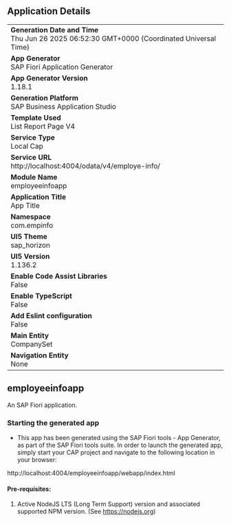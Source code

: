 ## Application Details
|               |
| ------------- |
|**Generation Date and Time**<br>Thu Jun 26 2025 06:52:30 GMT+0000 (Coordinated Universal Time)|
|**App Generator**<br>SAP Fiori Application Generator|
|**App Generator Version**<br>1.18.1|
|**Generation Platform**<br>SAP Business Application Studio|
|**Template Used**<br>List Report Page V4|
|**Service Type**<br>Local Cap|
|**Service URL**<br>http://localhost:4004/odata/v4/employe-info/|
|**Module Name**<br>employeeinfoapp|
|**Application Title**<br>App Title|
|**Namespace**<br>com.empinfo|
|**UI5 Theme**<br>sap_horizon|
|**UI5 Version**<br>1.136.2|
|**Enable Code Assist Libraries**<br>False|
|**Enable TypeScript**<br>False|
|**Add Eslint configuration**<br>False|
|**Main Entity**<br>CompanySet|
|**Navigation Entity**<br>None|

## employeeinfoapp

An SAP Fiori application.

### Starting the generated app

-   This app has been generated using the SAP Fiori tools - App Generator, as part of the SAP Fiori tools suite.  In order to launch the generated app, simply start your CAP project and navigate to the following location in your browser:

http://localhost:4004/employeeinfoapp/webapp/index.html

#### Pre-requisites:

1. Active NodeJS LTS (Long Term Support) version and associated supported NPM version.  (See https://nodejs.org)


